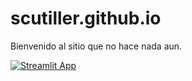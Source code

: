 # scutiller.github.io

Bienvenido al sitio que no hace nada aun.

[![Streamlit App](https://static.streamlit.io/badges/streamlit_badge_black_white.svg)](https://share.streamlit.io/scutiller/scutiller.github.io/app.py)
